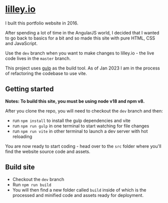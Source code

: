 # [lilley.io](https://lilley.io/)

I built this portfolio website in 2016.

After spending a lot of time in the AngularJS world, I decided that I wanted to go back to basics for a bit and so made this site with pure HTML, CSS and JavaScript.

Use the `dev` branch when you want to make changes to lilley.io - the live code lives in the `master` branch.

This project uses [gulp](https://gulpjs.com/) as the build tool. As of Jan 2023 I am in the process of refactoring the codebase to use vite.

## Getting started

**Notes: To build this site, you must be using node v18 and npm v8.**

After you clone the repo, you will need to checkout the `dev` branch and then:

- run `npm install` to install the gulp dependencies and vite
- run `npm run gulp` in one terminal to start watching for file changes
- run `npm run vite` in other terminal to launch a dev server with hot reloading

You are now ready to start coding - head over to the `src` folder where you'll find the website source code and assets.

## Build site

- Checkout the `dev` branch
- Run `npm run build`
- You will then find a new folder called `build` inside of which is the processed and minified code and assets ready for deployment.
